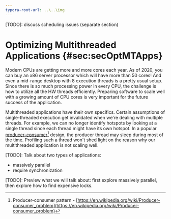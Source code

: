 ```yaml
---
typora-root-url: ..\..\img
---
```


[TODO]: discuss scheduling issues (separate section)

# Optimizing Multithreaded Applications {#sec:secOptMTApps}

Modern CPUs are getting more and more cores each year. As of 2020, you can buy an x86 server processor which will have more than 50 cores! And even a mid-range desktop with 8 execution threads is a pretty usual setup. Since there is so much processing power in every CPU, the challenge is how to utilize all the HW threads efficiently. Preparing software to scale well with a growing amount of CPU cores is very important for the future success of the application.

Multithreaded applications have their own specifics. Certain assumptions of single-threaded execution get invalidated when we're dealing with multiple threads. For example, we can no longer identify hotspots by looking at a single thread since each thread might have its own hotspot. In a popular [producer-consumer](https://en.wikipedia.org/wiki/Producer–consumer_problem)[^5] design, the producer thread may sleep during most of the time. Profiling such a thread won't shed light on the reason why our multithreaded application is not scaling well.

[TODO]: Talk about two types of applications:
- massively parallel
- require synchronization

[TODO]: Preview what we will talk about: first explore massively parallel, then explore how to find expensive locks.

[^5]: Producer-consumer pattern - [https://en.wikipedia.org/wiki/Producer-consumer_problem](https://en.wikipedia.org/wiki/Producer-consumer_problem)
